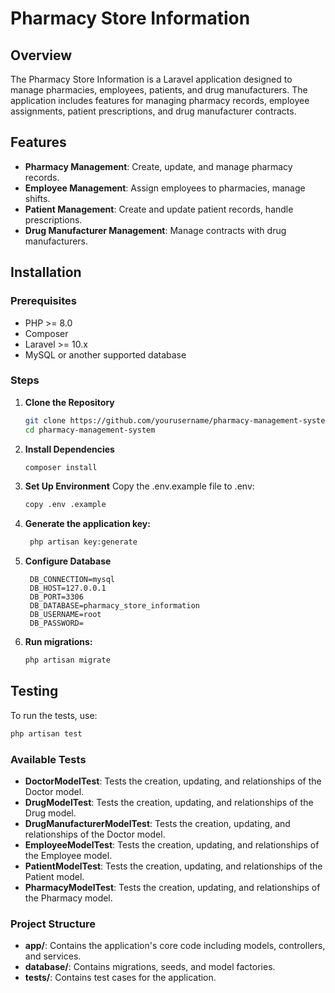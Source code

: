 # Pharmacy Store Information
## Overview

The Pharmacy Store Information is a Laravel application designed to manage pharmacies, employees, patients, and drug manufacturers. The application includes features for managing pharmacy records, employee assignments, patient prescriptions, and drug manufacturer contracts.

## Features

- **Pharmacy Management**: Create, update, and manage pharmacy records.
- **Employee Management**: Assign employees to pharmacies, manage shifts.
- **Patient Management**: Create and update patient records, handle prescriptions.
- **Drug Manufacturer Management**: Manage contracts with drug manufacturers.

## Installation

### Prerequisites

- PHP >= 8.0
- Composer
- Laravel >= 10.x
- MySQL or another supported database

### Steps

1. **Clone the Repository**

   ```bash
   git clone https://github.com/yourusername/pharmacy-management-system.git
   cd pharmacy-management-system
    ```

2. **Install Dependencies**
   
    ```bash
   composer install
    ```
    
4. **Set Up Environment**
   Copy the .env.example file to .env:
   
   ```bash
   copy .env .example
    ```

5. **Generate the application key:**

   ```bash
    php artisan key:generate
   ```

6. **Configure Database**

   ```env
    DB_CONNECTION=mysql
    DB_HOST=127.0.0.1
    DB_PORT=3306
    DB_DATABASE=pharmacy_store_information
    DB_USERNAME=root
    DB_PASSWORD=
    ```

7. **Run migrations:**

    ```bash
    php artisan migrate
    ```

## Testing
To run the tests, use:

```bash
php artisan test
```

### Available Tests
- **DoctorModelTest**: Tests the creation, updating, and relationships of the Doctor model.
- **DrugModelTest**: Tests the creation, updating, and relationships of the Drug model.
- **DrugManufacturerModelTest**: Tests the creation, updating, and relationships of the Doctor model.
- **EmployeeModelTest**: Tests the creation, updating, and relationships of the Employee model.
- **PatientModelTest**: Tests the creation, updating, and relationships of the Patient model.
- **PharmacyModelTest**: Tests the creation, updating, and relationships of the Pharmacy model.

### Project Structure
- **app/**: Contains the application's core code including models, controllers, and services.
- **database/**: Contains migrations, seeds, and model factories.
- **tests/**: Contains test cases for the application.
